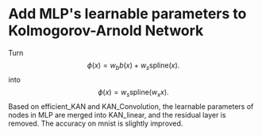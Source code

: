 # Add MLP's learnable parameters to Kolmogorov-Arnold Network
Turn  $$\phi(x) = w_b b(x) + w_s \text{spline}(x).$$  into  $$\phi(x) = w_s \text{spline}(w_xx).$$
Based on efficient_KAN and KAN_Convolution, the learnable parameters of nodes in MLP are merged into KAN_linear, and the residual layer is removed. The accuracy on mnist is slightly improved.

